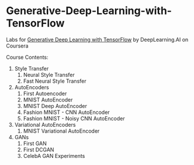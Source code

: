 # Generative-Deep-Learning-with-TensorFlow

Labs for [Generative Deep Learning with TensorFlow](https://www.coursera.org/learn/generative-deep-learning-with-tensorflow) by DeepLearning.AI on Coursera

Course Contents:
1. Style Transfer
    1. Neural Style Transfer
    2. Fast Neural Style Transfer
2. AutoEncoders
    1. First Autoencoder
    2. MNIST AutoEncoder
    3. MNIST Deep AutoEncoder
    4. Fashion MNIST - CNN AutoEncoder
    5. Fashion MNIST - Noisy CNN AutoEncoder
3. Variational AutoEncoders
    1. MNIST Variational AutoEncoder
4. GANs
    1. First GAN
    2. First DCGAN
    3. CelebA GAN Experiments
